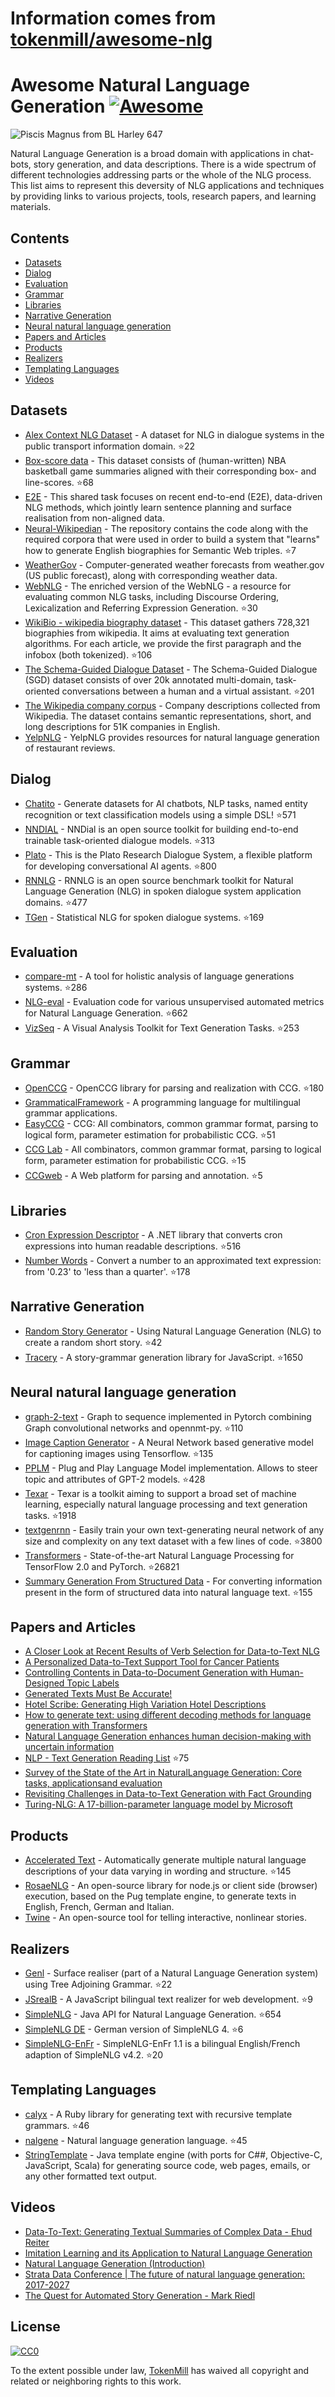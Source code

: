 # Information comes from [tokenmill/awesome-nlg](https://github.com/tokenmill/awesome-nlg)
# Awesome Natural Language Generation [![Awesome](https://awesome.re/badge.svg)](https://awesome.re)

![Piscis Magnus from BL Harley 647](logo.png)

Natural Language Generation is a broad domain with applications in chat-bots, story generation, and data descriptions. There is a wide spectrum of different technologies addressing parts or the whole of the NLG process. This list aims to represent this deversity of NLG applications and techniques by providing links to various projects, tools, research papers, and learning materials.

## Contents

- [Datasets](#datasets)
- [Dialog](#dialog)
- [Evaluation](#evaluation)
- [Grammar](#grammar)
- [Libraries](#libraries)
- [Narrative Generation](#narrative-generation)
- [Neural natural language generation](#neural-net-nlg)
- [Papers and Articles](#papers)
- [Products](#products)
- [Realizers](#realizers)
- [Templating Languages](#templating-languages)
- [Videos](#videos)

## Datasets

- [Alex Context NLG Dataset](https://github.com/UFAL-DSG/alex_context_nlg_dataset) - A dataset for NLG in dialogue systems in the public transport information domain. :star:22
- [Box-score data](https://github.com/harvardnlp/boxscore-data/) - This dataset consists of (human-written) NBA basketball game summaries aligned with their corresponding box- and line-scores. :star:68
- [E2E](http://www.macs.hw.ac.uk/InteractionLab/E2E) - This shared task focuses on recent end-to-end (E2E), data-driven NLG methods, which jointly learn sentence planning and surface realisation from non-aligned data.
- [Neural-Wikipedian](https://github.com/pvougiou/Neural-Wikipedian) - The repository contains the code along with the required corpora that were used in order to build a system that "learns" how to generate English biographies for Semantic Web triples. :star:7
- [WeatherGov](https://cs.stanford.edu/~pliang/data/weather-data.zip) - Computer-generated weather forecasts from weather.gov (US public forecast), along with corresponding weather data.
- [WebNLG](https://github.com/ThiagoCF05/webnlg) - The enriched version of the WebNLG - a resource for evaluating common NLG tasks, including Discourse Ordering, Lexicalization and Referring Expression Generation. :star:30
- [WikiBio - wikipedia biography dataset](https://github.com/DavidGrangier/wikipedia-biography-dataset) - This dataset gathers 728,321 biographies from wikipedia. It aims at evaluating text generation algorithms. For each article, we provide the first paragraph and the infobox (both tokenized). :star:106
- [The Schema-Guided Dialogue Dataset](https://github.com/google-research-datasets/dstc8-schema-guided-dialogue) - The Schema-Guided Dialogue (SGD) dataset consists of over 20k annotated multi-domain, task-oriented conversations between a human and a virtual assistant. :star:201
- [The Wikipedia company corpus](https://gricad-gitlab.univ-grenoble-alpes.fr/getalp/wikipediacompanycorpus) - Company descriptions collected from Wikipedia. The dataset contains semantic representations, short, and long descriptions for 51K companies in English.
- [YelpNLG](https://nlds.soe.ucsc.edu/yelpnlg) - YelpNLG provides resources for natural language generation of restaurant reviews.

## Dialog

- [Chatito](https://github.com/rodrigopivi/Chatito) - Generate datasets for AI chatbots, NLP tasks, named entity recognition or text classification models using a simple DSL! :star:571
- [NNDIAL](https://github.com/shawnwun/NNDIAL) - NNDial is an open source toolkit for building end-to-end trainable task-oriented dialogue models. :star:313
- [Plato](https://github.com/uber-research/plato-research-dialogue-system) - This is the Plato Research Dialogue System, a flexible platform for developing conversational AI agents.  :star:800
- [RNNLG](https://github.com/shawnwun/RNNLG) - RNNLG is an open source benchmark toolkit for Natural Language Generation (NLG) in spoken dialogue system application domains. :star:477
- [TGen](https://github.com/UFAL-DSG/tgen) - Statistical NLG for spoken dialogue systems. :star:169

## Evaluation

- [compare-mt](https://github.com/neulab/compare-mt) - A tool for holistic analysis of language generations systems. :star:286
- [NLG-eval](https://github.com/Maluuba/nlg-eval) - Evaluation code for various unsupervised automated metrics for Natural Language Generation. :star:662
- [VizSeq](https://github.com/facebookresearch/vizseq) - A Visual Analysis Toolkit for Text Generation Tasks. :star:253

## Grammar

- [OpenCCG](https://github.com/OpenCCG/openccg) - OpenCCG library for parsing and realization with CCG. :star:180
- [GrammaticalFramework](http://www.grammaticalframework.org/) - A programming language for multilingual grammar applications.
- [EasyCCG](https://github.com/mikelewis0/easyccg) - CCG: All combinators, common grammar format, parsing to logical form, parameter estimation for probabilistic CCG. :star:51
- [CCG Lab](https://github.com/bozsahin/ccglab) - All combinators, common grammar format, parsing to logical form, parameter estimation for probabilistic CCG. :star:15
- [CCGweb](https://github.com/texttheater/ccgweb) - A Web platform for parsing and annotation. :star:5

## Libraries

- [Cron Expression Descriptor](https://github.com/bradymholt/cron-expression-descriptor) - A .NET library that converts cron expressions into human readable descriptions. :star:516
- [Number Words](https://github.com/tokenmill/numberwords) - Convert a number to an approximated text expression: from '0.23' to 'less than a quarter'. :star:178

## Narrative Generation

- [Random Story Generator](https://github.com/aherriot/story-generator) - Using Natural Language Generation (NLG) to create a random short story. :star:42
- [Tracery](https://github.com/galaxykate/tracery) - A story-grammar generation library for JavaScript. :star:1650

## Neural natural language generation

- [graph-2-text](https://github.com/diegma/graph-2-text) - Graph to sequence implemented in Pytorch combining Graph convolutional networks and opennmt-py. :star:110
- [Image Caption Generator](https://github.com/neural-nuts/image-caption-generator) - A Neural Network based generative model for captioning images using Tensorflow. :star:135
- [PPLM](https://github.com/uber-research/PPLM) - Plug and Play Language Model implementation. Allows to steer topic and attributes of GPT-2 models. :star:428
- [Texar](https://github.com/asyml/texar) - Texar is a toolkit aiming to support a broad set of machine learning, especially natural language processing and text generation tasks. :star:1918
- [textgenrnn](https://github.com/minimaxir/textgenrnn) - Easily train your own text-generating neural network of any size and complexity on any text dataset with a few lines of code. :star:3800
- [Transformers](https://github.com/huggingface/transformers) - State-of-the-art Natural Language Processing for TensorFlow 2.0 and PyTorch. :star:26821
- [Summary Generation From Structured Data](https://github.com/akanimax/natural-language-summary-generation-from-structured-data) - For converting information present in the form of structured data into natural language text. :star:155

## Papers and Articles
- [A Closer Look at Recent Results of Verb Selection for Data-to-Text NLG](https://www.inlg2019.com/assets/papers/178_Paper.pdf)
- [A Personalized Data-to-Text Support Tool for Cancer Patients](https://www.inlg2019.com/assets/papers/28_Paper.pdf)
- [Controlling Contents in Data-to-Document Generation with Human-Designed Topic Labels](https://www.inlg2019.com/assets/papers/79_Paper.pdf)
- [Generated Texts Must Be Accurate!](https://ehudreiter.com/2019/09/26/generated-texts-must-be-accurate/)
- [Hotel Scribe: Generating High Variation Hotel Descriptions](https://www.inlg2019.com/assets/papers/44_Paper.pdf)
- [How to generate text: using different decoding methods for language generation with Transformers](https://huggingface.co/blog/how-to-generate)
- [Natural Language Generation enhances human decision-making with uncertain information](https://arxiv.org/pdf/1606.03254.pdf)
- [NLP - Text Generation Reading List](https://github.com/zhongpeixiang/AI-NLP-Paper-Readings/blob/master/NLP/NLP_generation.md) :star:75
- [Survey of the State of the Art in NaturalLanguage Generation: Core tasks, applicationsand evaluation](https://arxiv.org/pdf/1703.09902.pdf)
- [Revisiting Challenges in Data-to-Text Generation with Fact Grounding](https://www.inlg2019.com/assets/papers/32_Paper.pdf)
- [Turing-NLG: A 17-billion-parameter language model by Microsoft](https://www.microsoft.com/en-us/research/blog/turing-nlg-a-17-billion-parameter-language-model-by-microsoft/)

## Products 

- [Accelerated Text](https://github.com/tokenmill/accelerated-text) - Automatically generate multiple natural language descriptions of your data varying in wording and structure. :star:145
- [RosaeNLG](https://rosaenlg.org) - An open-source library for node.js or client side (browser) execution, based on the Pug template engine, to generate texts in English, French, German and Italian.
- [Twine](http://twinery.org/) - An open-source tool for telling interactive, nonlinear stories.

## Realizers

- [Genl](https://github.com/kowey/GenI) - Surface realiser (part of a Natural Language Generation system) using Tree Adjoining Grammar. :star:22
- [JSrealB](https://github.com/rali-udem/JSrealB) - A JavaScript bilingual text realizer for web development. :star:9
- [SimpleNLG](https://github.com/simplenlg/simplenlg) - Java API for Natural Language Generation. :star:654
- [SimpleNLG DE](https://github.com/sebischair/SimpleNLG-DE) - German version of SimpleNLG 4. :star:6
- [SimpleNLG-EnFr](https://github.com/rali-udem/SimpleNLG-EnFr) - SimpleNLG-EnFr 1.1 is a bilingual English/French adaption of SimpleNLG v4.2. :star:20

## Templating Languages

- [calyx](https://github.com/maetl/calyx) - A Ruby library for generating text with recursive template grammars. :star:46
- [nalgene](https://github.com/spro/nalgene) - Natural language generation language. :star:45
- [StringTemplate](https://www.stringtemplate.org/) - Java template engine (with ports for C##, Objective-C, JavaScript, Scala) for generating source code, web pages, emails, or any other formatted text output. 

## Videos

- [Data-To-Text: Generating Textual Summaries of Complex Data - Ehud Reiter](https://www.youtube.com/watch?v=kFRw-wk5YOA)
- [Imitation Learning and its Application to Natural Language Generation](https://slideslive.com/38922816/imitation-learning-and-its-application-to-natural-language-generation)
- [Natural Language Generation (Introduction)](https://www.youtube.com/watch?v=4fjM72lbJaw)
- [Strata Data Conference | The future of natural language generation: 2017-2027](https://www.youtube.com/watch?v=Ls7elVbN8bI)
- [The Quest for Automated Story Generation - Mark Riedl](https://www.youtube.com/watch?v=wgcDUX_BPpk)

## License

[![CC0](http://mirrors.creativecommons.org/presskit/buttons/88x31/svg/cc-zero.svg)](http://creativecommons.org/publicdomain/zero/1.0)

To the extent possible under law, [TokenMill](https://www.tokenmill.ai) has waived all copyright and related or neighboring rights to this work.

